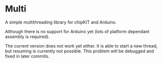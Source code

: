 Multi
=====

A simple multithreading library for chipKIT and Arduino.

Although there is no support for Arduino yet (lots of platform dependant assembly is required).

The current version does not work yet either. 
It is able to start a new thread, but resuming is currently not possible.
This problem will be debugged and fixed in later commits.
